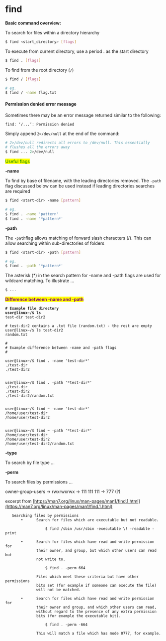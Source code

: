 # find

**Basic command overview:**

To search for files within a directory hierarchy

```bash
$ find <start_directory> [flags]
```

To execute from current directory, use a period . as the start directory

```bash
$ find . [flags]
```

To find from the root directory (`/`)

```bash
$ find / [flags]

# eg.
$ find / -name flag.txt 
```

#### Permission denied error message

Sometimes there may be an error message returned similar to the following:&#x20;

`find: ‘/...’: Permission denied`

Simply append `2>/dev/null` at the end of the command:

```bash
# 2>/dev/null redirects all errors to /dev/null. This essentially 
# flushes all the errors away
$ find ... 2>/dev/null
```



<mark style="color:green;">Useful flags</mark>

**-name**

To find by base of filename, with the leading directories removed. The `-path` flag discussed below can be used instead if leading directories searches are required

```bash
$ find <start-dir> -name [pattern]

# eg. 
$ find . -name 'pattern'
$ find . -name '*pattern*'
```

**-path**

The `-path`flag allows matching of forward slash characters (/). This can allow searching within sub-directories of folders

```bash
$ find <start-dir> -path [pattern]

# eg. 
$ find . -path '*pattern*'
```

The asterisk (\*) in the search pattern for -name and -path flags are used for wildcard matching. To illustrate ...

```bash
$ ...
```

<mark style="color:purple;">**Difference between -name and -path**</mark>

<pre class="language-bash"><code class="lang-bash"><strong># Example file directory
</strong><strong>user@linux~/$ ls
</strong>test-dir test-dir2 

# test-dir2 contains a .txt file (random.txt) - the rest are empty
user@linux~/$ ls test-dir2
random.txt

#
# Example difference between -name and -path flags
#

user@linux~/$ find . -name 'test-dir*'
./test-dir
./test-dir2


user@linux~/$ find . -path '*test-dir*' 
./test-dir
./test-dir2
./test-dir2/random.txt


user@linux~/$ find ~ -name 'test-dir*'
/home/user/test-dir
/home/user/test-dir2


user@linux~/$ find ~ -path '*test-dir*' 
/home/user/test-dir 
/home/user/test-dir2
/home/user/test-dir2/random.txt
</code></pre>

**-type**

To search by file type ...

**-perm**

To search files by permissions ...

owner-group-users -> rwxrwxrwx -> 111 111 111 -> 777 (?)&#x20;



excerpt from [https://man7.org/linux/man-pages/man1/find.1.html](https://man7.org/linux/man-pages/man1/find.1.html)

```
   Searching files by permissions
       •      Search for files which are executable but not readable.

                  $ find /sbin /usr/sbin -executable \! -readable -print

       •      Search for files which have read and write permission for
              their owner, and group, but which other users can read but
              not write to.

                  $ find . -perm 664

              Files which meet these criteria but have other permissions
              bits set (for example if someone can execute the file)
              will not be matched.

       •      Search for files which have read and write permission for
              their owner and group, and which other users can read,
              without regard to the presence of any extra permission
              bits (for example the executable bit).

                  $ find . -perm -664

              This will match a file which has mode 0777, for example.
```


